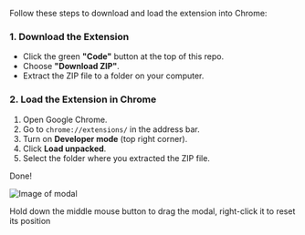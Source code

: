 Follow these steps to download and load the extension into Chrome:

### 1. Download the Extension

- Click the green **"Code"** button at the top of this repo.
- Choose **"Download ZIP"**.
- Extract the ZIP file to a folder on your computer.

### 2. Load the Extension in Chrome

1. Open Google Chrome.
2. Go to `chrome://extensions/` in the address bar.
3. Turn on **Developer mode** (top right corner).
4. Click **Load unpacked**.
5. Select the folder where you extracted the ZIP file.

Done!

![Image of modal](https://i.imgur.com/DDAmcbV.png)

Hold down the middle mouse button to drag the modal, right-click it to reset its position
